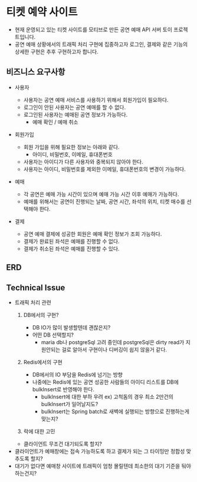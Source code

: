 # 티켓 예약 사이트

- 현재 운영되고 있는 티켓 사이트를 모티브로 만든 공연 예매 API 서버 토이 프로젝트입니다. 
- 공연 예매 상황에서의 트래픽 처리 구현에 집중하고자 로그인, 결제와 같은 기능의 상세한 구현은 추후 구현하고자 합니다.

## 비즈니스 요구사항

- 사용자
    - 사용자는 공연 예매 서비스를 사용하기 위해서 회원가입이 필요하다.
    - 로그인이 안된 사용자는 공연 예매를 할 수 없다.
    - 로그인된 사용자는 예매된 공연 정보가 가능하다.
        - 예매 확인 / 예매 취소

- 회원가입
    - 회원 가입을 위해 필요한 정보는 아래와 같다.
        - 아이디, 비밀번호, 이메일, 휴대폰번호 
    - 사용자는 아이디가 다른 사용자와 중복되지 않아야 한다.
    - 사용자는 아이디, 비밀번호를 제외한 이메일, 휴대폰번호의 변경이 가능하다.

- 예매
    - 각 공연은 예매 가능 시간이 있으며 예매 가능 시간 이후 예매가 가능하다.
    - 예매를 위해서는 공연이 진행되는 날짜, 공연 시간, 좌석의 위치, 티켓 매수를 선택해야 한다.
   
- 결제
    - 공연 예매 결제에 성공한 회원은 예매 확인 정보가 조회 가능하다.
    - 결제가 완료된 좌석은 예매를 진행할 수 없다.
    - 결제가 취소된 좌석은 예매를 진행할 수 있다.

## ERD

## Technical Issue
- 트래픽 처리 관련
    1) DB에서의 구현?
        - DB IO가 많이 발생할텐데 괜찮은지?
        - 어떤 DB 선택할지?
            - maria db나 postgreSql 고려 중인데 postgreSql은 dirty read가 지원안되는 걸로 알아서 구현이나 디버깅이 쉽지 않을거 같다.
    
    2) Redis에서의 구현
        - DB에서의 IO 부담을 Redis에 넘기는 방향
        - 나중에는 Redis에 있는 공연 성공한 사람들의 아이디 리스트를 DB에 bulkInsert로 반영해야 한다.
            - bulkInsert에 대한 부하 우려
                ex) 고척돔의 경우 최소 2만건의 bulkInsert가 일어날지도?
            - bulkInsert는 Spring batch로 새벽에 실행되는 방향으로 진행하는게 맞는지?  

    3) 락에 대한 고민
    - 클라이언트 무조건 대기되도록 할지?
- 클라이언트가 예매창에는 접속 가능하도록 하고 결제가 되는 그 타이밍만 정합성 맞추도록 할지?
- 대기가 없다면 예매창 사이트에 트래픽이 엄청 몰릴텐데 최소한의 대기 기준을 둬야 하는건지?
